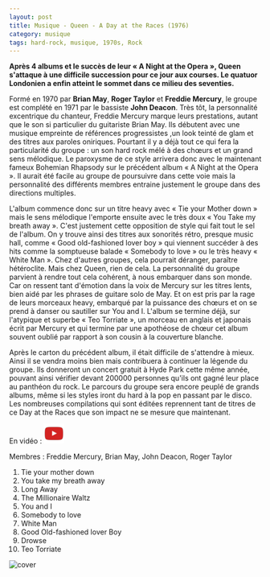 ```yaml
---
layout: post
title: Musique - Queen - A Day at the Races (1976)
category: musique
tags: hard-rock, musique, 1970s, Rock
---
```


**Après 4 albums et le succès de leur « A Night at the Opera », Queen s'attaque à une difficile succession pour ce jour aux courses. Le quatuor Londonien a enfin atteint le sommet dans ce milieu des seventies.**

Formé en 1970 par **Brian May**, **Roger Taylor** et **Freddie Mercury**, le groupe est complété en 1971 par le bassiste **John Deacon**. Très tôt, la personnalité excentrique du chanteur, Freddie Mercury marque leurs prestations, autant que le son si particulier du guitariste Brian May. Ils débutent avec une musique empreinte de références progressistes ,un look teinté de glam et des titres aux paroles oniriques. Pourtant il y a déjà tout ce qui fera la particularité du groupe : un son hard rock mélé à des chœurs et un grand sens mélodique. Le paroxysme de ce style arrivera donc avec le maintenant fameux Bohemian Rhapsody sur le précédent album « A Night at the Opera ». Il aurait été facile au groupe de poursuivre dans cette voie mais la personnalité des différents membres entraine justement le groupe dans des directions multiples.

L'album commence donc sur un titre heavy avec « Tie your Mother down » mais le sens mélodique l'emporte ensuite avec le très doux « You Take my breath away ». C'est justement cette opposition de style qui fait tout le sel de l'album. On y trouve ainsi des titres aux sonorités rétro, presque music hall, comme « Good old-fashioned lover boy » qui viennent succéder à des hits comme la somptueuse balade « Somebody to love » ou le très heavy « White Man ». Chez d'autres groupes, cela pourrait déranger, paraître hétéroclite. Mais chez Queen, rien de cela. La personnalité du groupe parvient à rendre tout cela cohérent, à nous embarquer dans son monde. Car on ressent tant d'émotion dans la voix de Mercury sur les titres lents, bien aidé par les phrases de guitare solo de May. Et on est pris par la rage de leurs morceaux heavy, embarqué par la puissance des chœurs et on se prend à danser ou sautiller sur You and I. L'album se termine déjà, sur l'atypique et superbe « Teo Torriate », un morceau en anglais et japonais écrit par Mercury et qui termine par une apothéose de chœur cet album souvent oublié par rapport à son cousin à la couverture blanche.

Après le carton du précédent album, il était difficile de s'attendre à mieux. Ainsi il se vendra moins bien mais contribuera à continuer la légende du groupe. Ils donneront un concert gratuit à Hyde Park cette même année, pouvant ainsi vérifier devant 200000 personnes qu'ils ont gagné leur place au panthéon du rock. Le parcours du groupe sera encore peuplé de grands albums, même si les styles iront du hard à la pop en passant par le disco. Les nombreuses compilations qui sont éditées reprennent tant de titres de ce Day at the Races que son impact ne se mesure que maintenant.

En vidéo : [![Video](/images/youtube.png)](https://www.youtube.com/watch?v=hCW9-slshCU)

Membres : Freddie Mercury, Brian May, John Deacon, Roger Taylor

1. Tie your mother down 
2. You take my breath away 
3. Long Away 
4. The Millionaire Waltz 
5. You and I 
6. Somebody to love 
7. White Man 
8. Good Old-fashioned lover Boy 
9. Drowse 
10. Teo Torriate

![cover](https://filedn.eu/llqi9IBxlYouGRXYG2xlROb/img/2008/queenraces.png)


